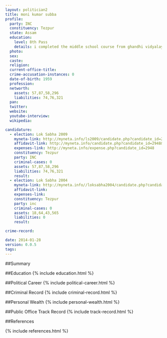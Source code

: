 ```yaml
---
layout: politician2
title: moni kumar subba
profile: 
  party: INC
  constituency: Tezpur
  state: Assam
  education: 
    level: 8th Pass
    details: i completed the middle school course from ghandhi vidyalaya(previously known as parvati vidyalaya)borddubi   p o-huklijan dist- tinsukia assam in the year of1972
  photo: 
  sex: 
  caste: 
  religion: 
  current-office-title: 
  crime-accusation-instances: 0
  date-of-birth: 1959
  profession: 
  networth: 
    assets: 57,87,58,296
    liabilities: 74,76,321
  pan: 
  twitter: 
  website: 
  youtube-interview: 
  wikipedia: 

candidature: 
  - election: Lok Sabha 2009
    myneta-link: http://myneta.info/ls2009/candidate.php?candidate_id=2948
    affidavit-link: http://myneta.info/candidate.php?candidate_id=2948&scan=original
    expenses-link: http://myneta.info/expense.php?candidate_id=2948
    constituency: Tezpur 
    party: INC
    criminal-cases: 0
    assets: 57,87,58,296
    liabilities: 74,76,321
    result:  
  - election: Lok Sabha 2004
    myneta-link: http://myneta.info//loksabha2004/candidate.php?candidate_id=416
    affidavit-link: 
    expenses-link: 
    constituency: Tezpur 
    party: inc
    criminal-cases: 0
    assets: 18,64,43,565
    liabilities: 0
    result:  

crime-record: 

date: 2014-01-28
version: 0.0.5
tags: 
---
```

##Summary


##Education
{% include education.html %}


##Political Career
{% include political-career.html %}


##Criminal Record
{% include criminal-record.html %}


##Personal Wealth
{% include personal-wealth.html %}


##Public Office Track Record
{% include track-record.html %}


##References


{% include references.html %}